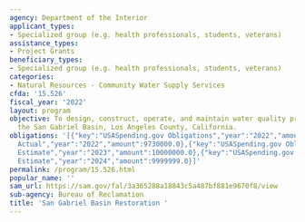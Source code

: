 ```yaml
---
agency: Department of the Interior
applicant_types:
- Specialized group (e.g. health professionals, students, veterans)
assistance_types:
- Project Grants
beneficiary_types:
- Specialized group (e.g. health professionals, students, veterans)
categories:
- Natural Resources - Community Water Supply Services
cfda: '15.526'
fiscal_year: '2022'
layout: program
objective: To design, construct, operate, and maintain water quality projects within
  the San Gabriel Basin, Los Angeles County, California.
obligations: '[{"key":"USASpending.gov Obligations","year":"2022","amount":0.0},{"key":"SAM.gov
  Actual","year":"2022","amount":9730000.0},{"key":"USASpending.gov Obligations","year":"2023","amount":10000000.0},{"key":"SAM.gov
  Estimate","year":"2023","amount":10000000.0},{"key":"USASpending.gov Obligations","year":"2024","amount":0.0},{"key":"SAM.gov
  Estimate","year":"2024","amount":9999999.0}]'
permalink: /program/15.526.html
popular_name: ''
sam_url: https://sam.gov/fal/3a365288a18843c5a487bf881e9670f8/view
sub-agency: Bureau of Reclamation
title: 'San Gabriel Basin Restoration '
---
```

